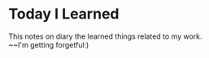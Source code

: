 # Today I Learned
This notes on diary the learned things related to my work.  
~~I'm getting forgetful:)
